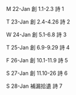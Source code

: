 M	22-Jan	創	1.1-2.3	詩	1

T 23-Jan	創	2.4-4.26	詩	2

W 24-Jan	創	5.1-6.8	詩	3

T	25-Jan	創	6.9-9.29	詩	4

F	26-Jan	創	10.1-11.9	詩	5

S	27-Jan	創	11.10-26	詩	6

S	28-Jan	補漏拾遺		詩	7
